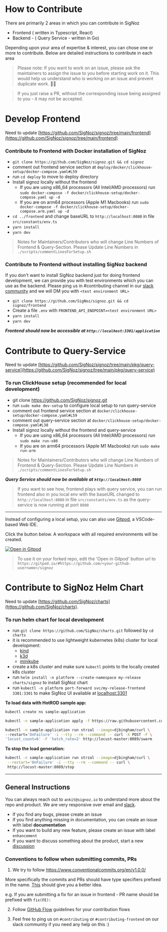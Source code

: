 # How to Contribute

There are primarily 2 areas in which you can contribute in SigNoz

- Frontend ( written in Typescript, React)
- Backend - ( Query Service - written in Go)

Depending upon your area of expertise & interest, you can chose one or more to contribute. Below are detailed instructions to contribute in each area

> Please note: If you want to work on an issue, please ask the maintainers to assign the issue to you before starting work on it. This would help us understand who is working on an issue and prevent duplicate work. 🙏🏻

> If you just raise a PR, without the corresponding issue being assigned to you - it may not be accepted.

# Develop Frontend

Need to update [https://github.com/SigNoz/signoz/tree/main/frontend](https://github.com/SigNoz/signoz/tree/main/frontend)

### Contribute to Frontend with Docker installation of SigNoz

- `git clone https://github.com/SigNoz/signoz.git && cd signoz`
- comment out frontend service section at `deploy/docker/clickhouse-setup/docker-compose.yaml#L59`
- run `cd deploy` to move to deploy directory
- Install signoz locally without the frontend
  - If you are using x86_64 processors (All Intel/AMD processors) run `sudo docker-compose -f docker/clickhouse-setup/docker-compose.yaml up -d`
  - If you are on arm64 processors (Apple M1 Macbooks) run `sudo docker-compose -f docker/clickhouse-setup/docker-compose.arm.yaml up -d`
- `cd ../frontend` and change baseURL to `http://localhost:8080` in file `src/constants/env.ts`
- `yarn install`
- `yarn dev`

> Notes for Maintainers/Contributors who will change Line Numbers of Frontend & Query-Section. Please Update Line Numbers in `./scripts/commentLinesForSetup.sh`

### Contribute to Frontend without installing SigNoz backend

If you don't want to install SigNoz backend just for doing frontend development, we can provide you with test environments which you can use as the backend. Please ping us in #contributing channel in our [slack community](https://signoz.io/slack) and we will DM you with `<test environment URL>`

- `git clone https://github.com/SigNoz/signoz.git && cd signoz/frontend`
- Create a file `.env` with `FRONTEND_API_ENDPOINT=<test environment URL>`
- `yarn install`
- `yarn dev`

**_Frontend should now be accessible at `http://localhost:3301/application`_**

# Contribute to Query-Service

Need to update [https://github.com/SigNoz/signoz/tree/main/pkg/query-service](https://github.com/SigNoz/signoz/tree/main/pkg/query-service)

### To run ClickHouse setup (recommended for local development)

- git clone https://github.com/SigNoz/signoz.git
- run `sudo make dev-setup` to configure local setup to run query-service
- comment out frontend service section at `docker/clickhouse-setup/docker-compose.yaml#L59`
- comment out query-service section at `docker/clickhouse-setup/docker-compose.yaml#L38`
- Install signoz locally without the frontend and query-service
  - If you are using x86_64 processors (All Intel/AMD processors) run `sudo make run-x86`
  - If you are on arm64 processors (Apple M1 Macbooks) run `sudo make run-arm`

> Notes for Maintainers/Contributors who will change Line Numbers of Frontend & Query-Section. Please Update Line Numbers in `./scripts/commentLinesForSetup.sh`

**_Query Service should now be available at `http://localhost:8080`_**

> If you want to see how, frontend plays with query service, you can run frontend also in you local env with the baseURL changed to `http://localhost:8080` in file `src/constants/env.ts` as the query-service is now running at port `8080`

---
Instead of configuring a local setup, you can also use [Gitpod](https://www.gitpod.io/), a VSCode-based Web IDE.

Click the button below. A workspace with all required environments will be created.

[![Open in Gitpod](https://gitpod.io/button/open-in-gitpod.svg)](https://gitpod.io/#https://github.com/SigNoz/signoz)

> To use it on your forked repo, edit the 'Open in Gitpod' button url to `https://gitpod.io/#https://github.com/<your-github-username>/signoz`

# Contribute to SigNoz Helm Chart

Need to update [https://github.com/SigNoz/charts](https://github.com/SigNoz/charts).

### To run helm chart for local development

- run `git clone https://github.com/SigNoz/charts.git` followed by `cd charts`
- it is recommended to use lightweight kubernetes (k8s) cluster for local development:
  - [kind](https://kind.sigs.k8s.io/docs/user/quick-start/#installation)
  - [k3d](https://k3d.io/#installation)
  - [minikube](https://minikube.sigs.k8s.io/docs/start/)
- create a k8s cluster and make sure `kubectl` points to the locally created k8s cluster
- run `helm install -n platform --create-namespace my-release charts/signoz` to install SigNoz chart
- run `kubectl -n platform port-forward svc/my-release-frontend 3301:3301` to make SigNoz UI available at [localhost:3301](http://localhost:3301)

**To load data with HotROD sample app:**

```sh
kubectl create ns sample-application

kubectl -n sample-application apply -f https://raw.githubusercontent.com/SigNoz/signoz/main/sample-apps/hotrod/hotrod.yaml

kubectl -n sample-application run strzal --image=djbingham/curl \
--restart='OnFailure' -i --tty --rm --command -- curl -X POST -F \
'locust_count=6' -F 'hatch_rate=2' http://locust-master:8089/swarm
```

**To stop the load generation:**

```sh
kubectl -n sample-application run strzal --image=djbingham/curl \
 --restart='OnFailure' -i --tty --rm --command -- curl \
 http://locust-master:8089/stop
```
---

## General Instructions

You can always reach out to `ankit@signoz.io` to understand more about the repo and product. We are very responsive over email and [slack](https://signoz.io/slack).

- If you find any bugs, please create an issue
- If you find anything missing in documentation, you can create an issue with label **documentation**
- If you want to build any new feature, please create an issue with label `enhancement`
- If you want to discuss something about the product, start a new [discussion](https://github.com/SigNoz/signoz/discussions)

### Conventions to follow when submitting commits, PRs

1. We try to follow https://www.conventionalcommits.org/en/v1.0.0/

More specifically the commits and PRs should have type specifiers prefixed in the name. [This](https://www.conventionalcommits.org/en/v1.0.0/#specification) should give you a better idea.

e.g. If you are submitting a fix for an issue in frontend - PR name should be prefixed with `fix(FE):`

2. Follow [GitHub Flow](https://guides.github.com/introduction/flow/) guidelines for your contribution flows

3. Feel free to ping us on `#contributing` or `#contributing-frontend` on our slack community if you need any help on this :)
